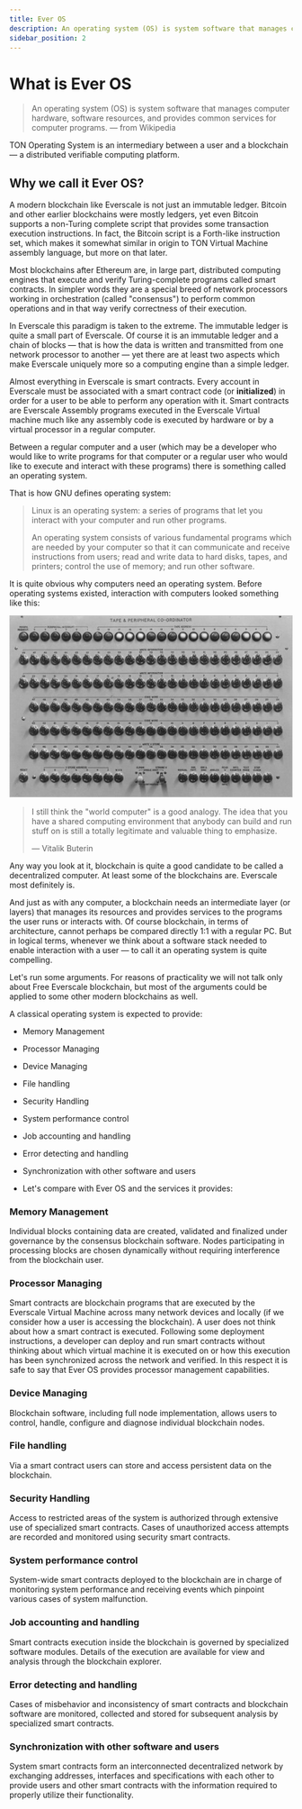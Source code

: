 ```yaml
---
title: Ever OS
description: An operating system (OS) is system software that manages computer hardware...
sidebar_position: 2
---
```


# What is Ever OS

> An operating system (OS) is system software that manages computer hardware, software resources, and provides common services for computer programs.
> — from Wikipedia

TON Operating System is an intermediary between a user and a blockchain — a distributed verifiable computing platform.

## Why we call it Ever OS?

A modern blockchain like Everscale is not just an immutable ledger. Bitcoin and other earlier blockchains were mostly ledgers, yet even Bitcoin supports a non-Turing complete script that provides some transaction execution instructions. In fact, the Bitcoin script is a Forth-like instruction set, which makes it somewhat similar in origin to TON Virtual Machine assembly language, but more on that later.

Most blockchains after Ethereum are, in large part, distributed computing engines that execute and verify Turing-complete programs called smart contracts. In simpler words they are a special breed of network processors working in orchestration (called "consensus") to perform common operations and in that way verify correctness of their execution.

In Everscale this paradigm is taken to the extreme. The immutable ledger is quite a small part of Everscale. Of course it is an immutable ledger and a chain of blocks — that is how the data is written and transmitted from one network processor to another — yet there are at least two aspects which make Everscale uniquely more so a computing engine than a simple ledger.

Almost everything in Everscale is smart contracts. Every account in Everscale must be associated with a smart contract code (or **initialized**) in order for a user to be able to perform any operation with it. Smart contracts are Everscale Assembly programs executed in the Everscale Virtual machine much like any assembly code is executed by hardware or by a virtual processor in a regular computer.

Between a regular computer and a user (which may be a developer who would like to write programs for that computer or a regular user who would like to execute and interact with these programs) there is something called an operating system.

That is how GNU defines operating system:

> Linux is an operating system: a series of programs that let you interact with your computer and run other programs.
> 
> An operating system consists of various fundamental programs which are needed by your computer so that it can communicate and receive instructions from users; read and write data to hard disks, tapes, and printers; control the use of memory; and run other software.

It is quite obvious why computers need an operating system. Before operating systems existed, interaction with computers looked something like this:

![what concepts were used before operating systems](what_concepts_were_used_before_operating_systems.jpg)

> I still think the "world computer" is a good analogy. The idea that you have a shared computing environment that anybody can build and run stuff on is still a totally legitimate and valuable thing to emphasize.
>
> — Vitalik Buterin

Any way you look at it, blockchain is quite a good candidate to be called a decentralized computer. At least some of the blockchains are. Everscale most definitely is.

And just as with any computer, a blockchain needs an intermediate layer (or layers) that manages its resources and provides services to the programs the user runs or interacts with. Of course blockchain, in terms of architecture, cannot perhaps be compared directly 1:1 with a regular PC. But in logical terms, whenever we think about a software stack needed to enable interaction with a user — to call it an operating system is quite compelling.

Let's run some arguments. For reasons of practicality we will not talk only about Free Everscale blockchain, but most of the arguments could be applied to some other modern blockchains as well.

A classical operating system is expected to provide:

- Memory Management
- Processor Managing
- Device Managing
- File handling
- Security Handling
- System performance control
- Job accounting and handling
- Error detecting and handling
- Synchronization with other software and users

- Let's compare with Ever OS and the services it provides:

### Memory Management

Individual blocks containing data are created, validated and finalized under governance by the consensus blockchain software. Nodes participating in processing blocks are chosen dynamically without requiring interference from the blockchain user.

### Processor Managing

Smart contracts are blockchain programs that are executed by the Everscale Virtual Machine across many network devices and locally (if we consider how a user is accessing the blockchain). A user does not think about how a smart contract is executed. Following some deployment instructions, a developer can deploy and run smart contracts without thinking about which virtual machine it is executed on or how this execution has been synchronized across the network and verified. In this respect it is safe to say that Ever OS provides processor management capabilities.

### Device Managing

Blockchain software, including full node implementation, allows users to control, handle, configure and diagnose individual blockchain nodes.

### File handling

Via a smart contract users can store and access persistent data on the blockchain.

### Security Handling

Access to restricted areas of the system is authorized through extensive use of specialized smart contracts. Cases of unauthorized access attempts are recorded and monitored using security smart contracts.

### System performance control

System-wide smart contracts deployed to the blockchain are in charge of monitoring system performance and receiving events which pinpoint various cases of system malfunction.

### Job accounting and handling

Smart contracts execution inside the blockchain is governed by specialized software modules. Details of the execution are available for view and analysis through the blockchain explorer.

### Error detecting and handling

Cases of misbehavior and inconsistency of smart contracts and blockchain software are monitored, collected and stored for subsequent analysis by specialized smart contracts.

### Synchronization with other software and users

System smart contracts form an interconnected decentralized network by exchanging addresses, interfaces and specifications with each other to provide users and other smart contracts with the information required to properly utilize their functionality.
